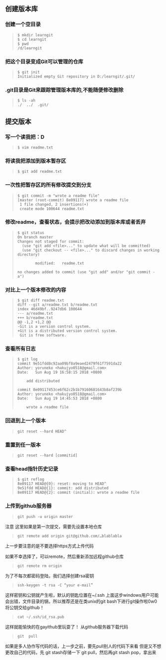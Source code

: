 ## 创建版本库
### 创建一个空目录
> ``` git bash
> $ mkdir learngit
> $ cd learngit
> $ pwd
> /d/learngit
> ```

### 把这个目录变成Git可以管理的仓库
> ``` git bash
> $ git init 
> Initialized empty Git repository in D:/learngit/.git/
> ```

### .git目录是Git来跟踪管理版本库的,不能随便修改删除
> ``` git bash
> $ ls -ah
> ./  ../  .git/
> ```

## 提交版本
### 写一个读我把：D
> ``` git bash
> $ vim readme.txt
> ```

### 将读我把添加到版本暂存区
> ``` git bash
> $ git add readme.txt
> ```

### 一次性把暂存区的所有修改提交到分支
> ``` git bash
> $ git commit -m "wrote a readme file"
> [master (root-commit) 8e09117] wrote a readme file
>  1 file changed, 2 insertions(+)
>  create mode 100644 readme.txt
> ```

### 修改readme，查看状态，会提示把改动添加到版本库或者丢弃
> ``` git bash
> $ git status
> On branch master
> Changes not staged for commit:
>   (use "git add <file>..." to update what will be committed)
>   (use "git checkout -- <file>..." to discard changes in working directory)
> 
>         modified:   readme.txt
> 
> no changes added to commit (use "git add" and/or "git commit -a")
> ```

### 对比上一个版本修改的内容
> ``` git bash
> $ git diff readme.txt
> diff --git a/readme.txt b/readme.txt
> index 46d49bf..9247db6 100644
> --- a/readme.txt
> +++ b/readme.txt
> @@ -1,2 +1,2 @@
> -Git is a version control system.
> +Git is a distributed version control system.
>  Git is free software.
> ```

### 查看所有日志
> ``` git bash
> $ git log
> commit 9e51fdd8c92aa09bf8a9eaed2479f61f7591da22
> Author: yoruneko <hakujyo0518@gmail.com>
> Date:   Sun Aug 19 16:58:15 2018 +0800
> 
>     add distributed
> 
> commit 8e09117453ce6f62c2b1b79160681643b8af239b
> Author: yoruneko <hakujyo0518@gmail.com>
> Date:   Sun Aug 19 14:45:53 2018 +0800
> 
>     wrote a readme file
> 
> ```

### 回退到上一个版本
> ``` git bash
> git reset --hard HEAD^
> ```

### 重置到任一版本
> ``` git bash
> git reset --hard [commitid]
> ```

### 查看head指针历史记录
> ``` git bash
> $ git reflog
> 8e09117 HEAD@{0}: reset: moving to HEAD^
> 9e51fdd HEAD@{1}: commit: add distributed
> 8e09117 HEAD@{2}: commit (initial): wrote a readme file
> ```




### 上传到github服务器
> ``` git bash
> git push -u origin master   
> ```


注意 这里如果是第一次提交，需要先设置本地仓库
> ``` git bash
> git remote add origin git@github.com/…blablabla
> ```
上一步要注意的是不要选择https方式上传代码

如果不幸选择了，可以remote，然后重新添加远程github仓库
> ```shell
> git remote rm origin            
> ```
为了不每次都密码登陆，我们选择创建rsa密钥
> ```shell
> ssh-keygen -t rsa -C “your e-mail”
> ```
这样密钥和公钥就产生啦，默认的钥匙位置在~/.ssh
上面这步windows用户可能会出错，文件目录的锅，所以推荐还是在类unix的git bash下进行git操作啦0w0
将公钥交给github！
> ```shell
> cat ~/.ssh/id_rsa.pub  
> ```
这样就能愉快的在gayithub里玩耍了！
从github服务器下载代码
> ```shell
> git  pull                                             
> ```
如果是多人协作写代码的话，上一步之前，要先pull别人的代码下来看
但是又不想更改自己的代码，先 git stash存储一下
git pull，然后再git stash pop，拿出来
